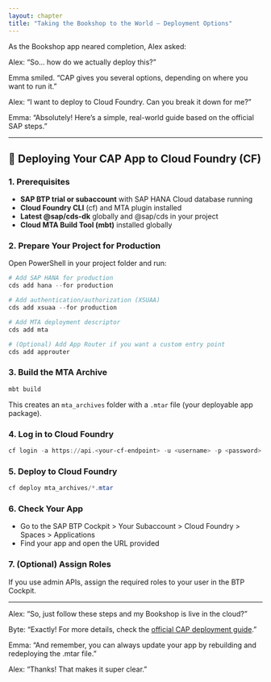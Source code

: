 ```yaml
---
layout: chapter
title: "Taking the Bookshop to the World — Deployment Options"
---
```


As the Bookshop app neared completion, Alex asked:

Alex: “So… how do we actually deploy this?”

Emma smiled. “CAP gives you several options, depending on where you want to run it.”

Alex: “I want to deploy to Cloud Foundry. Can you break it down for me?”

Emma: “Absolutely! Here’s a simple, real-world guide based on the official SAP steps.”

---

## 🚀 Deploying Your CAP App to Cloud Foundry (CF)

### 1. Prerequisites
- **SAP BTP trial or subaccount** with SAP HANA Cloud database running
- **Cloud Foundry CLI** (cf) and MTA plugin installed
- **Latest @sap/cds-dk** globally and @sap/cds in your project
- **Cloud MTA Build Tool (mbt)** installed globally

### 2. Prepare Your Project for Production
Open PowerShell in your project folder and run:

```powershell
# Add SAP HANA for production
cds add hana --for production

# Add authentication/authorization (XSUAA)
cds add xsuaa --for production

# Add MTA deployment descriptor
cds add mta

# (Optional) Add App Router if you want a custom entry point
cds add approuter
```

### 3. Build the MTA Archive
```powershell
mbt build
```
This creates an `mta_archives` folder with a `.mtar` file (your deployable app package).

### 4. Log in to Cloud Foundry
```powershell
cf login -a https://api.<your-cf-endpoint> -u <username> -p <password>
```

### 5. Deploy to Cloud Foundry
```powershell
cf deploy mta_archives/*.mtar
```

### 6. Check Your App
- Go to the SAP BTP Cockpit > Your Subaccount > Cloud Foundry > Spaces > Applications
- Find your app and open the URL provided

### 7. (Optional) Assign Roles
If you use admin APIs, assign the required roles to your user in the BTP Cockpit.

---

Alex: “So, just follow these steps and my Bookshop is live in the cloud?”

Byte: “Exactly! For more details, check the [official CAP deployment guide](https://cap.cloud.sap/docs/guides/deployment/to-cf).”

Emma: “And remember, you can always update your app by rebuilding and redeploying the .mtar file.”

Alex: “Thanks! That makes it super clear.”
